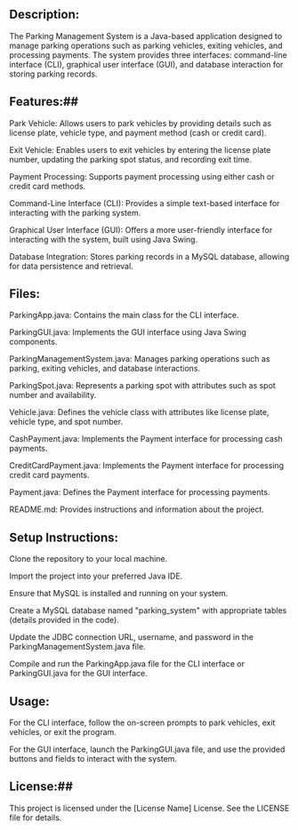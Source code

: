 ## Description: ##
The Parking Management System is a Java-based application designed to manage parking operations such as parking vehicles, exiting vehicles, and processing payments. The system provides three interfaces: command-line interface (CLI), graphical user interface (GUI), and database interaction for storing parking records.

## Features:##

Park Vehicle: Allows users to park vehicles by providing details such as license plate, vehicle type, and payment method (cash or credit card).

Exit Vehicle: Enables users to exit vehicles by entering the license plate number, updating the parking spot status, and recording exit time.

Payment Processing: Supports payment processing using either cash or credit card methods.

Command-Line Interface (CLI): Provides a simple text-based interface for interacting with the parking system.

Graphical User Interface (GUI): Offers a more user-friendly interface for interacting with the system, built using Java Swing.

Database Integration: Stores parking records in a MySQL database, allowing for data persistence and retrieval.

## Files: ##

ParkingApp.java: Contains the main class for the CLI interface.

ParkingGUI.java: Implements the GUI interface using Java Swing components.

ParkingManagementSystem.java: Manages parking operations such as parking, exiting vehicles, and database interactions.

ParkingSpot.java: Represents a parking spot with attributes such as spot number and availability.

Vehicle.java: Defines the vehicle class with attributes like license plate, vehicle type, and spot number.

CashPayment.java: Implements the Payment interface for processing cash payments.

CreditCardPayment.java: Implements the Payment interface for processing credit card payments.

Payment.java: Defines the Payment interface for processing payments.

README.md: Provides instructions and information about the project.

## Setup Instructions: ##

Clone the repository to your local machine.

Import the project into your preferred Java IDE.

Ensure that MySQL is installed and running on your system.

Create a MySQL database named "parking_system" with appropriate tables (details provided in the code).

Update the JDBC connection URL, username, and password in the ParkingManagementSystem.java file.

Compile and run the ParkingApp.java file for the CLI interface or ParkingGUI.java for the GUI interface.

## Usage: ##

For the CLI interface, follow the on-screen prompts to park vehicles, exit vehicles, or exit the program.

For the GUI interface, launch the ParkingGUI.java file, and use the provided buttons and fields to interact with the system.

## License:##
This project is licensed under the [License Name] License. See the LICENSE file for details.
